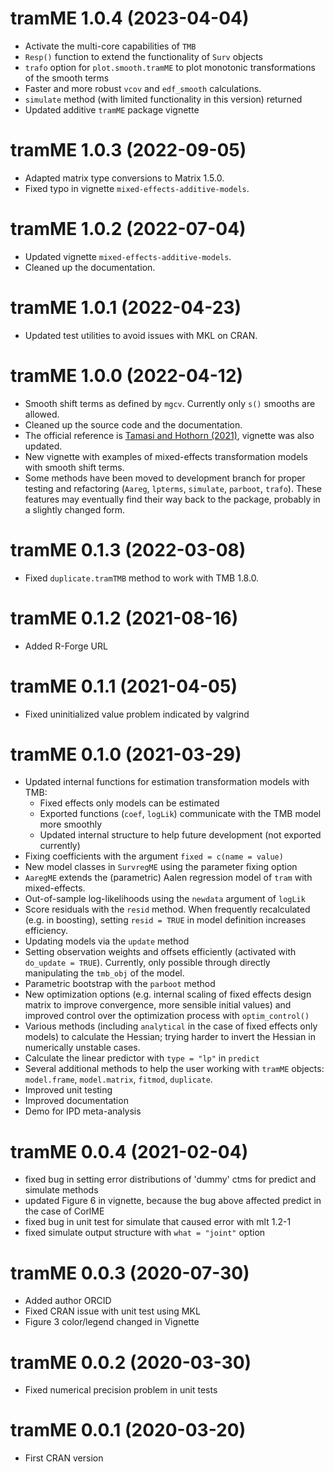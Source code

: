 # tramME 1.0.4 (2023-04-04)

* Activate the multi-core capabilities of `TMB`
* `Resp()` function to extend the functionality of `Surv` objects
* `trafo` option for `plot.smooth.tramME` to plot monotonic transformations of
  the smooth terms
* Faster and more robust `vcov` and `edf_smooth` calculations.
* `simulate` method (with limited functionality in this version) returned 
* Updated additive `tramME` package vignette

# tramME 1.0.3 (2022-09-05)

* Adapted matrix type conversions to Matrix 1.5.0.
* Fixed typo in vignette `mixed-effects-additive-models`.

# tramME 1.0.2 (2022-07-04)

* Updated vignette `mixed-effects-additive-models`.
* Cleaned up the documentation. 

# tramME 1.0.1 (2022-04-23)

* Updated test utilities to avoid issues with MKL on CRAN. 

# tramME 1.0.0 (2022-04-12)

* Smooth shift terms as defined by `mgcv`. Currently only `s()` smooths are
  allowed.
* Cleaned up the source code and the documentation.
* The official reference is [Tamasi and Hothorn (2021)](https://doi.org/10.32614/RJ-2021-075), 
  vignette was also updated.
* New vignette with examples of mixed-effects transformation models with
  smooth shift terms.
* Some methods have been moved to development branch for proper testing and
  refactoring (`Aareg`, `lpterms`, `simulate`, `parboot`, `trafo`). These
  features may eventually find their way back to the package, probably in a
  slightly changed form.

# tramME 0.1.3 (2022-03-08)

* Fixed `duplicate.tramTMB` method to work with TMB 1.8.0.

# tramME 0.1.2 (2021-08-16)

* Added R-Forge URL

# tramME 0.1.1 (2021-04-05)

* Fixed uninitialized value problem indicated by valgrind

# tramME 0.1.0 (2021-03-29)

* Updated internal functions for estimation transformation models with TMB:
    * Fixed effects only models can be estimated
    * Exported functions (`coef`, `logLik`) communicate with the TMB model more
      smoothly
    * Updated internal structure to help future development (not exported
      currently)
* Fixing coefficients with the argument `fixed = c(name = value)` 
* New model classes in `SurvregME` using the parameter fixing option
* `AaregME` extends the (parametric) Aalen regression model of `tram` with
  mixed-effects.
* Out-of-sample log-likelihoods using the `newdata` argument of `logLik`
* Score residuals with the `resid` method. When frequently recalculated (e.g. in
  boosting), setting `resid = TRUE` in model definition increases efficiency.
* Updating models via the `update` method
* Setting observation weights and offsets efficiently (activated  with
  `do_update = TRUE`). Currently, only possible through directly manipulating
  the `tmb_obj` of the model. 
* Parametric bootstrap with the `parboot` method
* New optimization options (e.g. internal scaling of fixed effects design matrix
  to improve convergence, more sensible initial values) and improved control
  over the optimization process with `optim_control()`
* Various methods (including `analytical` in the case of fixed effects only
  models) to calculate the Hessian; trying harder to invert the Hessian in
  numerically unstable cases. 
* Calculate the linear predictor with `type = "lp"` in `predict`
* Several additional methods to help the user working with `tramME` objects:
  `model.frame`, `model.matrix`, `fitmod`, `duplicate`.
* Improved unit testing
* Improved documentation
* Demo for IPD meta-analysis 

# tramME 0.0.4 (2021-02-04)

* fixed bug in setting error distributions of 'dummy' ctms for predict and
  simulate methods 
* updated Figure 6 in vignette, because the bug above affected predict in the
  case of CorlME
* fixed bug in unit test for simulate that caused error with mlt 1.2-1 
* fixed simulate output structure with `what = "joint"` option 

# tramME 0.0.3 (2020-07-30)

* Added author ORCID
* Fixed CRAN issue with unit test using MKL
* Figure 3 color/legend changed in Vignette

# tramME 0.0.2 (2020-03-30)

* Fixed numerical precision problem in unit tests

# tramME 0.0.1 (2020-03-20)

* First CRAN version

